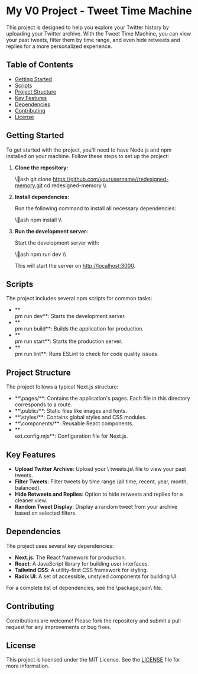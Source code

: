﻿# My V0 Project - Tweet Time Machine

This project is designed to help you explore your Twitter history by uploading your Twitter archive. With the Tweet Time Machine, you can view your past tweets, filter them by time range, and even hide retweets and replies for a more personalized experience.

## Table of Contents

- [Getting Started](#getting-started)
- [Scripts](#scripts)
- [Project Structure](#project-structure)
- [Key Features](#key-features)
- [Dependencies](#dependencies)
- [Contributing](#contributing)
- [License](#license)

## Getting Started

To get started with the project, you'll need to have Node.js and npm installed on your machine. Follow these steps to set up the project:

1. **Clone the repository:**

   \\\ash
   git clone https://github.com/yourusername//redesigned-memory.git
   cd redesigned-memory
   \\\

2. **Install dependencies:**

   Run the following command to install all necessary dependencies:

   \\\ash
   npm install
   \\\

3. **Run the development server:**

   Start the development server with:

   \\\ash
   npm run dev
   \\\

   This will start the server on [http://localhost:3000](http://localhost:3000).

## Scripts

The project includes several npm scripts for common tasks:

- **\
pm run dev\**: Starts the development server.
- **\
pm run build\**: Builds the application for production.
- **\
pm run start\**: Starts the production server.
- **\
pm run lint\**: Runs ESLint to check for code quality issues.

## Project Structure

The project follows a typical Next.js structure:

- **\pages/\**: Contains the application's pages. Each file in this directory corresponds to a route.
- **\public/\**: Static files like images and fonts.
- **\styles/\**: Contains global styles and CSS modules.
- **\components/\**: Reusable React components.
- **\
ext.config.mjs\**: Configuration file for Next.js.

## Key Features

- **Upload Twitter Archive**: Upload your \	tweets.js\ file to view your past tweets.
- **Filter Tweets**: Filter tweets by time range (all time, recent, year, month, balanced).
- **Hide Retweets and Replies**: Option to hide retweets and replies for a cleaner view.
- **Random Tweet Display**: Display a random tweet from your archive based on selected filters.

## Dependencies

The project uses several key dependencies:

- **Next.js**: The React framework for production.
- **React**: A JavaScript library for building user interfaces.
- **Tailwind CSS**: A utility-first CSS framework for styling.
- **Radix UI**: A set of accessible, unstyled components for building UI.

For a complete list of dependencies, see the \package.json\ file.

## Contributing

Contributions are welcome! Please fork the repository and submit a pull request for any improvements or bug fixes.

## License

This project is licensed under the MIT License. See the [LICENSE](LICENSE) file for more information.
